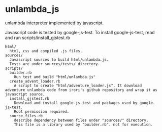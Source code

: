 unlambda_js
===========

unlambda interpreter implemented by javascript.

Javascript code is tested by google-js-test.
To install google-js-test, read and run scripts/install_gjstest.rb

```shell
html/
  html, css and compiled .js files.
sources/
  Javascript sources to build html/unlambda.js.
  Tests are under sources/tests/ directory.
scripts/
  builder.rb
    Run test and build "html/unlambda.js"
  create_advent_loader.rb
    A script to create "html/adventure_loader.js". It download adventure unlambda code from irori's github repository and wrap it as javascript source.
  install_gjstest.rb
    Download and install google-js-test and packages used by google-js-test.
    Root permission required.
  source_files.rb
    describe dependency between files under "sources/" directory.
    This file is a library used by "builder.rb". not for execution.
```

